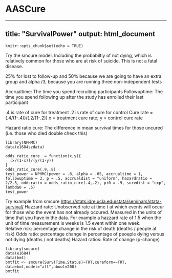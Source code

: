 # AASCure
---
title: "SurvivalPower"
output: html_document
---

```{r setup, include=FALSE}
knitr::opts_chunk$set(echo = TRUE)
```
Try the smcure model.  Including the probabiltiy of not dying, which is relatively common for those who are at risk of suicide.  This is not a fatal disease.  

25% for lost to follow-up and 50% because we are going to have an extra group and alpha /3, because you are running three non-independent tests

Accrualtime: The time you spend recruiting participants
Followuptime: The time you spend following up after the study has enrolled their last participant

.4 is rate of cure for treatment .2 is rate of cure for control
Cure rate = (.4/(1-.4))/(.2/(1-.2))
x = treatment cure rate; y = control cure rate

Hazard ratio cure: The difference in mean survival times for those uncured (i.e. those who died double check this) 

```{r}
library(NPHMC)
data(e1684szdata)

odds_ratio_cure  = function(x,y){
  (x/(1-x))/(y/(1-y))
}
odds_ratio_cure(.9,.8)
test_power = NPHMC(power = .8, alpha = .05, accrualtime = 1, followuptime = 3, p = .5, accrualdist = "uniform", hazardratio = 2/2.5, oddsratio = odds_ratio_cure(.4,.2), pi0 = .9, survdist = "exp", lambda0 = .5)
test_power
```
Try example from smcure
https://stats.idre.ucla.edu/stata/seminars/stata-survival/
Hazzard rate: Unobserved rate at time t at which events will occur for those who the event has not already occured.  Measured in the units of time that you have in the data.  For example a hazzard rate of 1.5 when the unit of time measurement is weeks is 1.5 event within one week.   
Relative risk: percentage change in the risk of death (deaths / people at risk)
Odds ratio: percentage change in percentage of peoeple dying versus not dying (deaths / not deaths)
Hazard ratios: Rate of change (p-change)

```{r}
library(smcure)
data(e1684)
data(bmt)
bmtfit <- smcure(Surv(Time,Status)~TRT,cureform=~TRT,
data=bmt,model="aft",nboot=200)
bmtfit

```

